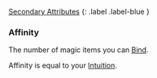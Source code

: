 [Secondary Attributes](Game/Core/Attributes#Secondary%20Attributes)
{: .label .label-blue }

### Affinity
The number of magic items you can [Bind](Magic-Items#Binding).

Affinity is equal to your [Intuition](Game/Core/Intuition.md).
